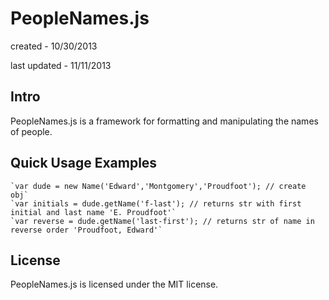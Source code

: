 
PeopleNames.js 
==============

created - 10/30/2013

last updated - 11/11/2013 

Intro
-----

PeopleNames.js is a framework for formatting and manipulating the names of people.

Quick Usage Examples
--------------------
    
    `var dude = new Name('Edward','Montgomery','Proudfoot'); // create obj`
    `var initials = dude.getName('f-last'); // returns str with first initial and last name 'E. Proudfoot'` 
    `var reverse = dude.getName('last-first'); // returns str of name in reverse order 'Proudfoot, Edward'`  
   
License
-------

PeopleNames.js is licensed under the MIT license.

